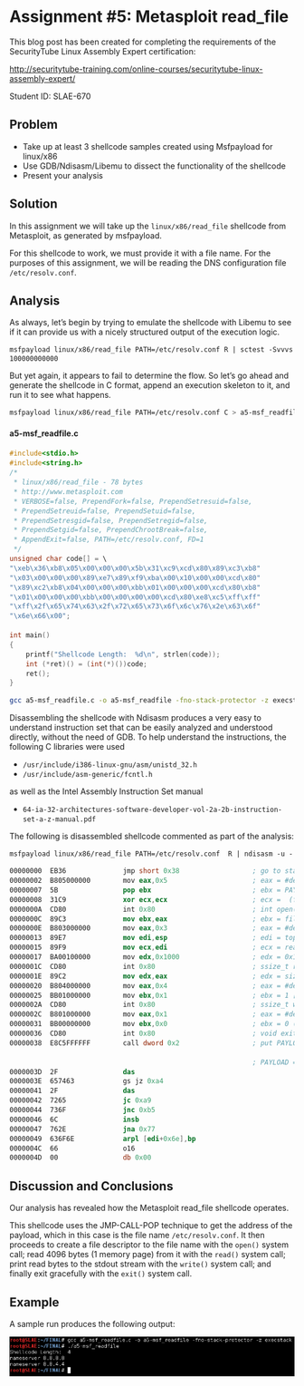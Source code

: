 # Assignment #5: Metasploit read_file

This blog post has been created for completing the requirements of the SecurityTube Linux Assembly Expert certification:

http://securitytube-training.com/online-courses/securitytube-linux-assembly-expert/

Student ID: SLAE-670

## Problem

- Take up at least 3 shellcode samples created using Msfpayload for linux/x86
- Use GDB/Ndisasm/Libemu to dissect the functionality of the shellcode
- Present your analysis

## Solution

In this assignment we will take up the `linux/x86/read_file` shellcode from Metasploit, as generated by msfpayload. 

For this shellcode to work, we must provide it with a file name. For the purposes of this assignment, we will be reading the DNS configuration file `/etc/resolv.conf`. 


## Analysis

As always, let’s begin by trying to emulate the shellcode with Libemu to see if it can provide us with a nicely structured output of the execution logic. 

```
msfpayload linux/x86/read_file PATH=/etc/resolv.conf R | sctest -Svvvs 100000000000
```

But yet again, it appears to fail to determine the flow. So let’s go ahead and generate the shellcode in C format, append an execution skeleton to it, and run it to see what happens.

```bash
msfpayload linux/x86/read_file PATH=/etc/resolv.conf C > a5-msf_readfile.c
```

#### a5-msf_readfile.c

```c
#include<stdio.h>
#include<string.h>
/*
 * linux/x86/read_file - 78 bytes
 * http://www.metasploit.com
 * VERBOSE=false, PrependFork=false, PrependSetresuid=false, 
 * PrependSetreuid=false, PrependSetuid=false, 
 * PrependSetresgid=false, PrependSetregid=false, 
 * PrependSetgid=false, PrependChrootBreak=false, 
 * AppendExit=false, PATH=/etc/resolv.conf, FD=1
 */
unsigned char code[] = \
"\xeb\x36\xb8\x05\x00\x00\x00\x5b\x31\xc9\xcd\x80\x89\xc3\xb8"
"\x03\x00\x00\x00\x89\xe7\x89\xf9\xba\x00\x10\x00\x00\xcd\x80"
"\x89\xc2\xb8\x04\x00\x00\x00\xbb\x01\x00\x00\x00\xcd\x80\xb8"
"\x01\x00\x00\x00\xbb\x00\x00\x00\x00\xcd\x80\xe8\xc5\xff\xff"
"\xff\x2f\x65\x74\x63\x2f\x72\x65\x73\x6f\x6c\x76\x2e\x63\x6f"
"\x6e\x66\x00";

int main()
{
	printf("Shellcode Length:  %d\n", strlen(code));
	int (*ret)() = (int(*)())code;
	ret();
}
```

```bash
gcc a5-msf_readfile.c -o a5-msf_readfile -fno-stack-protector -z execstack
```


Disassembling the shellcode with Ndisasm produces a very easy to understand instruction set that can be easily analyzed and understood directly, without the need of GDB. To help understand the instructions, the following C libraries were used

- `/usr/include/i386-linux-gnu/asm/unistd_32.h`
- `/usr/include/asm-generic/fcntl.h`

as well as the Intel Assembly Instruction Set manual

- `64-ia-32-architectures-software-developer-vol-2a-2b-instruction-set-a-z-manual.pdf`

The following is disassembled shellcode commented as part of the analysis:

```
msfpayload linux/x86/read_file PATH=/etc/resolv.conf  R | ndisasm -u -
```

```nasm
00000000  EB36              jmp short 0x38 					; go to stage
00000002  B805000000        mov eax,0x5 					; eax = #define __NR_open 5
00000007  5B                pop ebx 						; ebx = PAYLOAD address (pathname)
00000008  31C9              xor ecx,ecx 					; ecx =  (flags)	#define O_RDONLY        00000000
0000000A  CD80              int 0x80 						; int open(const char *pathname, int flags);
0000000C  89C3              mov ebx,eax 					; ebx = file descriptor (fd)
0000000E  B803000000        mov eax,0x3 					; eax = #define __NR_read 3
00000013  89E7              mov edi,esp 					; edi = top of stack 
00000015  89F9              mov ecx,edi 					; ecx = read into here (buf)
00000017  BA00100000        mov edx,0x1000 					; edx = 0x1000 [4096 bytes] (count)
0000001C  CD80              int 0x80 						; ssize_t read(int fd, void *buf, size_t count);
0000001E  89C2              mov edx,eax 					; edx = size of read data (count)
00000020  B804000000        mov eax,0x4 					; eax = #define __NR_write 4
00000025  BB01000000        mov ebx,0x1 					; ebx = 1 [stdout] (fd)
0000002A  CD80              int 0x80 						; ssize_t write(int fd, const void *buf, size_t count);
0000002C  B801000000        mov eax,0x1 					; eax = #define __NR_exit 1
00000031  BB00000000        mov ebx,0x0 					; ebx = 0 (status)
00000036  CD80              int 0x80 						; void exit(int status);
00000038  E8C5FFFFFF        call dword 0x2 					; put PAYLOAD address on the stack and begin execution

															; PAYLOAD = /etc/resolv.conf (null terminated)
0000003D  2F                das
0000003E  657463            gs jz 0xa4
00000041  2F                das
00000042  7265              jc 0xa9
00000044  736F              jnc 0xb5
00000046  6C                insb
00000047  762E              jna 0x77
00000049  636F6E            arpl [edi+0x6e],bp
0000004C  66                o16
0000004D  00                db 0x00
```


## Discussion and Conclusions

Our analysis has revealed how the Metasploit read_file shellcode operates.

This shellcode uses the JMP-CALL-POP technique to get the address of the payload, which in this case is the file name `/etc/resolv.conf`. It then proceeds to create a file descriptor to the file name with the `open()` system call; read 4096 bytes (1 memory page) from it with the `read()` system call; print read bytes to the stdout stream with the `write()` system call; and finally exit gracefully with the `exit()` system call.


## Example

A sample run produces the following output:

![alt text](https://github.com/adeptex/SLAE/blob/master/Assignment-5/read_file/example.png "Example")
